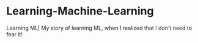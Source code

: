 # Learning-Machine-Learning
Learning ML|
My story of learning ML, when I realized that I don't need to fear it!
